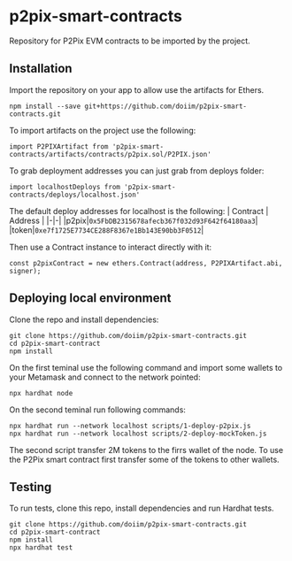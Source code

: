 # p2pix-smart-contracts

Repository for P2Pix EVM contracts to be imported by the project.

## Installation

Import the repository on your app to allow use the artifacts for Ethers.

```
npm install --save git+https://github.com/doiim/p2pix-smart-contracts.git
```

To import artifacts on the project use the following:

```
import P2PIXArtifact from 'p2pix-smart-contracts/artifacts/contracts/p2pix.sol/P2PIX.json'
```

To grab deployment addresses you can just grab from deploys folder:
```
import localhostDeploys from 'p2pix-smart-contracts/deploys/localhost.json'
```

The default deploy addresses for localhost is the following:
| Contract | Address | 
|-|-|
|p2pix|`0x5FbDB2315678afecb367f032d93F642f64180aa3`|
|token|`0xe7f1725E7734CE288F8367e1Bb143E90bb3F0512`|

Then use a Contract instance to interact directly with it:

```
const p2pixContract = new ethers.Contract(address, P2PIXArtifact.abi, signer);
```

## Deploying local environment

Clone the repo and install dependencies:
```
git clone https://github.com/doiim/p2pix-smart-contracts.git
cd p2pix-smart-contract
npm install
```

On the first teminal use the following command and import some wallets to your Metamask and connect to the network pointed:
```
npx hardhat node
```

On the second teminal run following commands:
```
npx hardhat run --network localhost scripts/1-deploy-p2pix.js
npx hardhat run --network localhost scripts/2-deploy-mockToken.js
```

The second script transfer 2M tokens to the firrs wallet of the node.
To use the P2Pix smart contract first transfer some of the tokens to other wallets.

## Testing

To run tests, clone this repo, install dependencies and run Hardhat tests.

```
git clone https://github.com/doiim/p2pix-smart-contracts.git
cd p2pix-smart-contract
npm install
npx hardhat test
```
